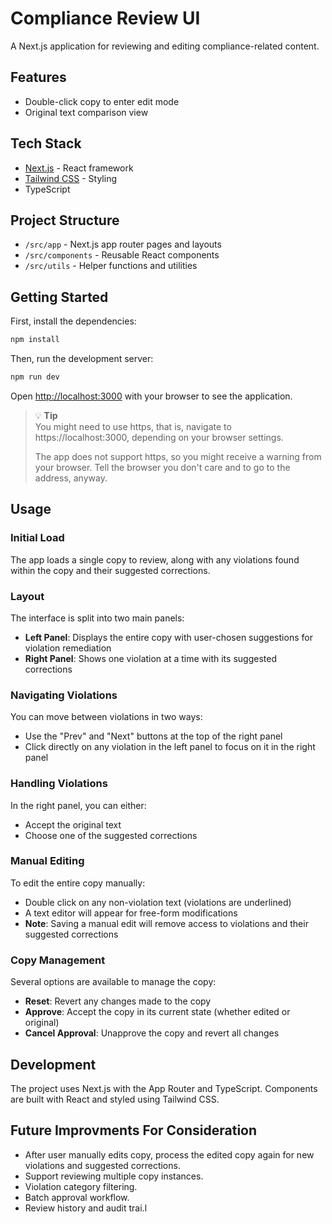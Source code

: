 # Compliance Review UI

A Next.js application for reviewing and editing compliance-related content.

## Features

- Double-click copy to enter edit mode
- Original text comparison view

## Tech Stack

- [Next.js](https://nextjs.org) - React framework
- [Tailwind CSS](https://tailwindcss.com) - Styling
- TypeScript

## Project Structure

- `/src/app` - Next.js app router pages and layouts
- `/src/components` - Reusable React components
- `/src/utils` - Helper functions and utilities

## Getting Started

First, install the dependencies:

```bash
npm install
```

Then, run the development server:

```bash
npm run dev
```

Open [http://localhost:3000](http://localhost:3000) with your browser to see the application.

> 💡 **Tip**  
> You might need to use https, that is, navigate to https://localhost:3000,
> depending on your browser settings.
>
> The app does not support https, so you might receive a warning from your browser.
> Tell the browser you don't care and to go to the address, anyway.

## Usage

### Initial Load

The app loads a single copy to review, along with any violations found within the copy and their suggested corrections.

### Layout

The interface is split into two main panels:

- **Left Panel**: Displays the entire copy with user-chosen suggestions for violation remediation
- **Right Panel**: Shows one violation at a time with its suggested corrections

### Navigating Violations

You can move between violations in two ways:

- Use the "Prev" and "Next" buttons at the top of the right panel
- Click directly on any violation in the left panel to focus on it in the right panel

### Handling Violations

In the right panel, you can either:

- Accept the original text
- Choose one of the suggested corrections

### Manual Editing

To edit the entire copy manually:

- Double click on any non-violation text (violations are underlined)
- A text editor will appear for free-form modifications
- **Note**: Saving a manual edit will remove access to violations and their suggested corrections

### Copy Management

Several options are available to manage the copy:

- **Reset**: Revert any changes made to the copy
- **Approve**: Accept the copy in its current state (whether edited or original)
- **Cancel Approval**: Unapprove the copy and revert all changes

## Development

The project uses Next.js with the App Router and TypeScript. Components are built with React and styled using Tailwind CSS.

## Future Improvments For Consideration

- After user manually edits copy, process the edited copy again for new violations and suggested corrections.
- Support reviewing multiple copy instances.
- Violation category filtering.
- Batch approval workflow.
- Review history and audit trai.l
